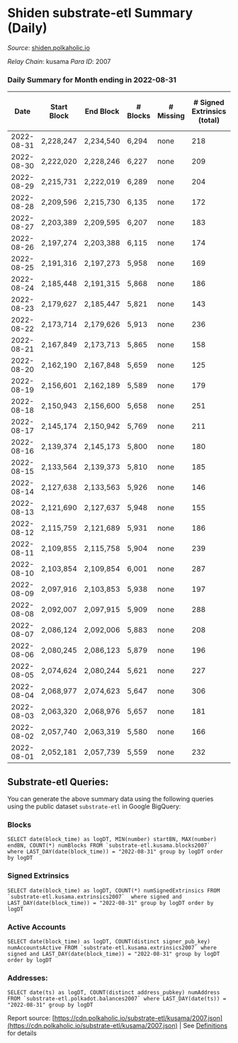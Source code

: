 # Shiden substrate-etl Summary (Daily)

_Source_: [shiden.polkaholic.io](https://shiden.polkaholic.io)

*Relay Chain*: kusama
*Para ID*: 2007



### Daily Summary for Month ending in 2022-08-31


| Date | Start Block | End Block | # Blocks | # Missing | # Signed Extrinsics (total) | # Active Accounts | # Addresses with Balances | # Events | # Transfers | # XCM Transfers In | # XCM Transfers Out |
| ---- | ----------- | --------- | -------- | --------- | --------------------------- | ----------------- | ------------------------- | -------- | ----------- | ------------------ | ------------------- |
| 2022-08-31 | 2,228,247 | 2,234,540 | 6,294 | none  | 218 | 91 | 632,709 | 50,392 | 6,488 ($54,249.57) | 3 ($5.73) | 3  |
| 2022-08-30 | 2,222,020 | 2,228,246 | 6,227 | none  | 209 | 108 | 632,694 | 47,259 | 6,371 ($11,746.53) | 2 ($33.57) | 5 ($33.80) |
| 2022-08-29 | 2,215,731 | 2,222,019 | 6,289 | none  | 204 | 111 | 632,680 | 57,890 | 6,422 ($71,767.83) | 7 ($0.69) | 2 ($4.63) |
| 2022-08-28 | 2,209,596 | 2,215,730 | 6,135 | none  | 172 | 83 | 632,639 | 50,057 | 6,469 ($41,005.74) | 2  | 2 ($23.43) |
| 2022-08-27 | 2,203,389 | 2,209,595 | 6,207 | none  | 183 | 94 | 632,562 | 49,883 | 6,657 ($69,991.72) | 1 ($4.33) | 2 ($48.70) |
| 2022-08-26 | 2,197,274 | 2,203,388 | 6,115 | none  | 174 | 83 | 632,544 | 53,971 | 6,624 ($11,078.61) |   | 1 ($9.50) |
| 2022-08-25 | 2,191,316 | 2,197,273 | 5,958 | none  | 169 | 88 | 632,518 | 64,588 | 6,164 ($53,616.68) |   |   |
| 2022-08-24 | 2,185,448 | 2,191,315 | 5,868 | none  | 186 | 88 | 632,504 | 59,848 | 6,348 ($604,449.73) |   | 1 ($62.29) |
| 2022-08-23 | 2,179,627 | 2,185,447 | 5,821 | none  | 143 | 84 | 632,488 | 53,979 | 6,625 ($22,749.83) | 3 ($3.89) | 2 ($2.82) |
| 2022-08-22 | 2,173,714 | 2,179,626 | 5,913 | none  | 236 | 119 | 632,004 | 52,690 | 6,260 ($31,749.80) | 3 ($67.35) |   |
| 2022-08-21 | 2,167,849 | 2,173,713 | 5,865 | none  | 158 | 80 |  | 188,702 | 21,851 ($26,866.68) |   | 1  |
| 2022-08-20 | 2,162,190 | 2,167,848 | 5,659 | none  | 125 | 60 |  | 167,477 | 19,587 ($41,423.17) | 3 ($4.34) | 1 ($3.74) |
| 2022-08-19 | 2,156,601 | 2,162,189 | 5,589 | none  | 179 | 95 |  | 137,595 | 15,433 ($20,977.49) | 1 ($0.04) | 3 ($52.03) |
| 2022-08-18 | 2,150,943 | 2,156,600 | 5,658 | none  | 251 | 138 | 594,425 | 89,785 | 10,974 ($204,106.26) | 7 ($1.08) | 2 ($0.20) |
| 2022-08-17 | 2,145,174 | 2,150,942 | 5,769 | none  | 211 | 116 |  | 139,971 | 16,113 ($52,570.24) | 2 ($1.81) | 1 ($1.81) |
| 2022-08-16 | 2,139,374 | 2,145,173 | 5,800 | none  | 180 | 80 |  | 116,467 | 13,865 ($65,555.52) | 4 ($5.22) |   |
| 2022-08-15 | 2,133,564 | 2,139,373 | 5,810 | none  | 185 | 106 |  | 94,962 | 11,433 ($97,067.21) | 1 ($6.62) | 2 ($40.75) |
| 2022-08-14 | 2,127,638 | 2,133,563 | 5,926 | none  | 146 | 82 | 567,106 | 65,526 | 8,322 ($51,756.55) |   |   |
| 2022-08-13 | 2,121,690 | 2,127,637 | 5,948 | none  | 155 | 87 | 565,494 | 45,569 | 6,406 ($203,520.38) |   |   |
| 2022-08-12 | 2,115,759 | 2,121,689 | 5,931 | none  | 186 | 88 |  | 51,759 | 6,754 ($129,888.11) | 1 ($0.004) | 3 ($19.23) |
| 2022-08-11 | 2,109,855 | 2,115,758 | 5,904 | none  | 239 | 124 |  | 57,746 | 6,975 ($202,417.81) | 1 ($30.00) | 2 ($29.34) |
| 2022-08-10 | 2,103,854 | 2,109,854 | 6,001 | none  | 287 | 122 | 564,957 | 141,317 | 15,594 ($73,533.23) | 1  | 2 ($14.75) |
| 2022-08-09 | 2,097,916 | 2,103,853 | 5,938 | none  | 197 | 100 |  | 63,697 | 7,709 ($52,824.46) | 2 ($0.26) | 3 ($73.33) |
| 2022-08-08 | 2,092,007 | 2,097,915 | 5,909 | none  | 288 | 146 |  | 72,515 | 6,653 ($91,183.50) | 2 ($0.20) | 2 ($50.39) |
| 2022-08-07 | 2,086,124 | 2,092,006 | 5,883 | none  | 208 | 110 |  | 50,896 | 6,391 ($91,934.07) | 3 ($2.26) | 3 ($22.72) |
| 2022-08-06 | 2,080,245 | 2,086,123 | 5,879 | none  | 196 | 100 | 556,801 | 63,306 | 7,356 ($84,933.92) | 1 ($3.57) | 1 ($3.50) |
| 2022-08-05 | 2,074,624 | 2,080,244 | 5,621 | none  | 227 | 106 |  | 103,304 | 6,720 ($49,843.54) | 5 ($1.87) | 6 ($4.46) |
| 2022-08-04 | 2,068,977 | 2,074,623 | 5,647 | none  | 306 | 89 |  | 89,498 | 6,412 ($86,280.76) | 6 ($29.30) | 4 ($1.48) |
| 2022-08-03 | 2,063,320 | 2,068,976 | 5,657 | none  | 181 | 90 | 556,465 | 55,424 | 6,724 ($20,154.03) | 3  |   |
| 2022-08-02 | 2,057,740 | 2,063,319 | 5,580 | none  | 166 | 82 |  | 62,566 | 6,233 ($67,467.36) | 2 ($12.29) | 3 ($3.79) |
| 2022-08-01 | 2,052,181 | 2,057,739 | 5,559 | none  | 232 | 131 | 556,329 | 75,437 | 6,783 ($140,806.87) | 4 ($6.09) | 3 ($12.55) |

## Substrate-etl Queries:
You can generate the above summary data using the following queries using the public dataset `substrate-etl` in Google BigQuery:


### Blocks
```
SELECT date(block_time) as logDT, MIN(number) startBN, MAX(number) endBN, COUNT(*) numBlocks FROM `substrate-etl.kusama.blocks2007`  where LAST_DAY(date(block_time)) = "2022-08-31" group by logDT order by logDT
```


### Signed Extrinsics
```
SELECT date(block_time) as logDT, COUNT(*) numSignedExtrinsics FROM `substrate-etl.kusama.extrinsics2007`  where signed and LAST_DAY(date(block_time)) = "2022-08-31" group by logDT order by logDT
```


### Active Accounts
```
SELECT date(block_time) as logDT, COUNT(distinct signer_pub_key) numAccountsActive FROM `substrate-etl.kusama.extrinsics2007` where signed and LAST_DAY(date(block_time)) = "2022-08-31" group by logDT order by logDT
```


### Addresses:
```
SELECT date(ts) as logDT, COUNT(distinct address_pubkey) numAddress FROM `substrate-etl.polkadot.balances2007` where LAST_DAY(date(ts)) = "2022-08-31" group by logDT
```



Report source: [https://cdn.polkaholic.io/substrate-etl/kusama/2007.json](https://cdn.polkaholic.io/substrate-etl/kusama/2007.json) | See [Definitions](/DEFINITIONS.md) for details
